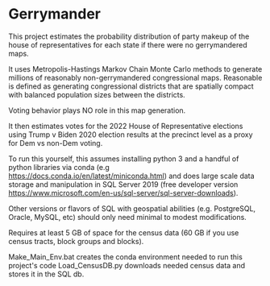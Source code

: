 # Gerrymander

This project estimates the probability distribution of party makeup of the house of representatives for each state if there were no gerrymandered maps.

It uses Metropolis-Hastings Markov Chain Monte Carlo methods to generate millions of reasonably non-gerrymandered congressional maps. Reasonable is defined as generating congressional districts that are spatially compact with balanced population sizes between the districts.

Voting behavior plays NO role in this map generation.

It then estimates votes for the 2022 House of Representative elections using Trump v Biden 2020 election results at the precinct level as a proxy for Dem vs non-Dem voting.

To run this yourself, this assumes installing python 3 and a handful of python libraries via conda (e.g https://docs.conda.io/en/latest/miniconda.html)
and does large scale data storage and manipulation in SQL Server 2019 (free developer version https://www.microsoft.com/en-us/sql-server/sql-server-downloads). 

Other versions or flavors of SQL with geospatial abilities (e.g. PostgreSQL, Oracle, MySQL, etc) should only need minimal to modest modifications.

Requires at least 5 GB of space for the census data (60 GB if you use census tracts, block groups and blocks).

Make_Main_Env.bat creates the conda environment needed to run this project's code
Load_CensusDB.py downloads needed census data and stores it in the SQL db.
